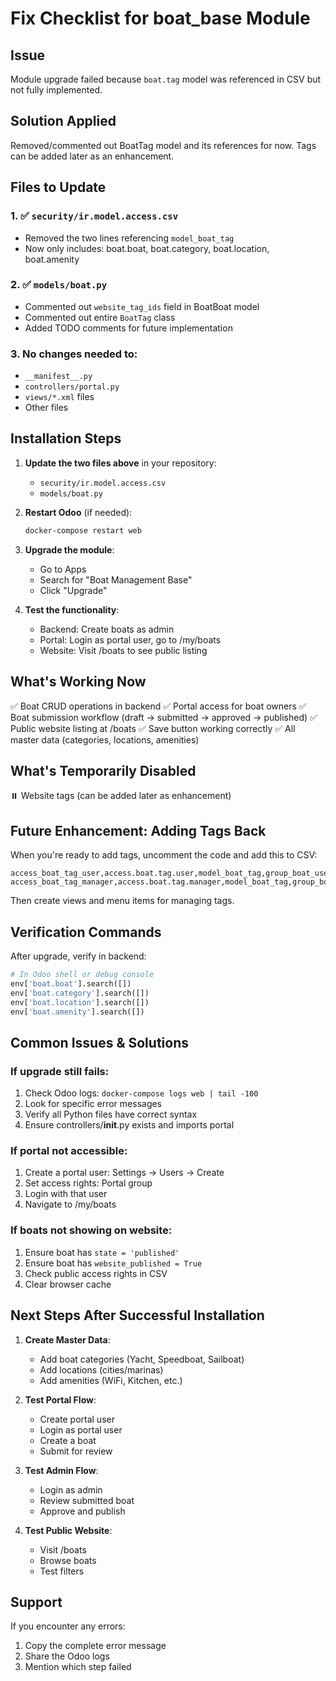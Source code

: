 # Fix Checklist for boat_base Module

## Issue
Module upgrade failed because `boat.tag` model was referenced in CSV but not fully implemented.

## Solution Applied
Removed/commented out BoatTag model and its references for now. Tags can be added later as an enhancement.

## Files to Update

### 1. ✅ `security/ir.model.access.csv`
- Removed the two lines referencing `model_boat_tag`
- Now only includes: boat.boat, boat.category, boat.location, boat.amenity

### 2. ✅ `models/boat.py`
- Commented out `website_tag_ids` field in BoatBoat model
- Commented out entire `BoatTag` class
- Added TODO comments for future implementation

### 3. No changes needed to:
- `__manifest__.py` 
- `controllers/portal.py`
- `views/*.xml` files
- Other files

## Installation Steps

1. **Update the two files above** in your repository:
   - `security/ir.model.access.csv`
   - `models/boat.py`

2. **Restart Odoo** (if needed):
   ```bash
   docker-compose restart web
   ```

3. **Upgrade the module**:
   - Go to Apps
   - Search for "Boat Management Base"
   - Click "Upgrade"

4. **Test the functionality**:
   - Backend: Create boats as admin
   - Portal: Login as portal user, go to /my/boats
   - Website: Visit /boats to see public listing

## What's Working Now

✅ Boat CRUD operations in backend
✅ Portal access for boat owners
✅ Boat submission workflow (draft → submitted → approved → published)
✅ Public website listing at /boats
✅ Save button working correctly
✅ All master data (categories, locations, amenities)

## What's Temporarily Disabled

⏸️ Website tags (can be added later as enhancement)

## Future Enhancement: Adding Tags Back

When you're ready to add tags, uncomment the code and add this to CSV:

```csv
access_boat_tag_user,access.boat.tag.user,model_boat_tag,group_boat_user,1,0,0,0
access_boat_tag_manager,access.boat.tag.manager,model_boat_tag,group_boat_manager,1,1,1,1
```

Then create views and menu items for managing tags.

## Verification Commands

After upgrade, verify in backend:
```python
# In Odoo shell or debug console
env['boat.boat'].search([])
env['boat.category'].search([])
env['boat.location'].search([])
env['boat.amenity'].search([])
```

## Common Issues & Solutions

### If upgrade still fails:
1. Check Odoo logs: `docker-compose logs web | tail -100`
2. Look for specific error messages
3. Verify all Python files have correct syntax
4. Ensure controllers/__init__.py exists and imports portal

### If portal not accessible:
1. Create a portal user: Settings → Users → Create
2. Set access rights: Portal group
3. Login with that user
4. Navigate to /my/boats

### If boats not showing on website:
1. Ensure boat has `state = 'published'`
2. Ensure boat has `website_published = True`
3. Check public access rights in CSV
4. Clear browser cache

## Next Steps After Successful Installation

1. **Create Master Data**:
   - Add boat categories (Yacht, Speedboat, Sailboat)
   - Add locations (cities/marinas)
   - Add amenities (WiFi, Kitchen, etc.)

2. **Test Portal Flow**:
   - Create portal user
   - Login as portal user
   - Create a boat
   - Submit for review

3. **Test Admin Flow**:
   - Login as admin
   - Review submitted boat
   - Approve and publish

4. **Test Public Website**:
   - Visit /boats
   - Browse boats
   - Test filters

## Support

If you encounter any errors:
1. Copy the complete error message
2. Share the Odoo logs
3. Mention which step failed